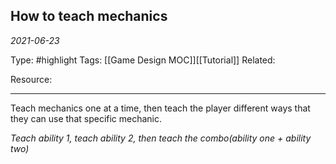 ## How to teach mechanics 
*2021-06-23*

Type: #highlight 
Tags: [[Game Design MOC]][[Tutorial]]
Related: 

Resource: 

---
Teach mechanics one at a time, then teach the player different ways that they can use that specific mechanic.

*Teach ability 1, teach ability 2, then teach the combo(ability one + ability two)*